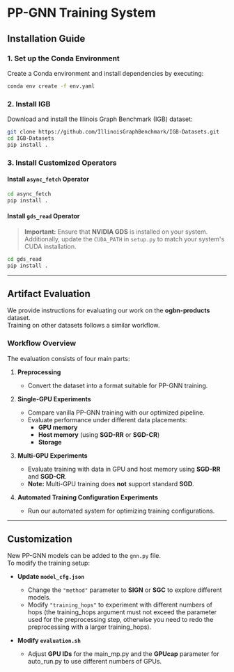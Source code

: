 # **PP-GNN Training System**  

## **Installation Guide**  

### **1. Set up the Conda Environment**  
Create a Conda environment and install dependencies by executing:  

```bash
conda env create -f env.yaml
```

### **2. Install IGB**  
Download and install the Illinois Graph Benchmark (IGB) dataset:  

```bash
git clone https://github.com/IllinoisGraphBenchmark/IGB-Datasets.git
cd IGB-Datasets
pip install .
```

### **3. Install Customized Operators**  

#### **Install `async_fetch` Operator**  
```bash
cd async_fetch
pip install .
```

#### **Install `gds_read` Operator**  
> **Important:** Ensure that **NVIDIA GDS** is installed on your system.  
> Additionally, update the `CUDA_PATH` in `setup.py` to match your system's CUDA installation.  

```bash
cd gds_read
pip install .
```

---

## **Artifact Evaluation**  
We provide instructions for evaluating our work on the **ogbn-products** dataset.  
Training on other datasets follows a similar workflow.

### **Workflow Overview**  
The evaluation consists of four main parts:

1. **Preprocessing**  
   - Convert the dataset into a format suitable for PP-GNN training.

2. **Single-GPU Experiments**  
   - Compare vanilla PP-GNN training with our optimized pipeline.  
   - Evaluate performance under different data placements:
     - **GPU memory**
     - **Host memory** (using **SGD-RR** or **SGD-CR**)
     - **Storage**

3. **Multi-GPU Experiments**  
   - Evaluate training with data in GPU and host memory using **SGD-RR** and **SGD-CR**.  
   - **Note:** Multi-GPU training does **not** support standard **SGD**.

4. **Automated Training Configuration Experiments**  
   - Run our automated system for optimizing training configurations.

---

## **Customization**  

New PP-GNN models can be added to the `gnn.py` file.  
To modify the training setup:  

- **Update `model_cfg.json`**  
  - Change the `"method"` parameter to **SIGN** or **SGC** to explore different models.  
  - Modify `"training_hops"` to experiment with different numbers of hops (the training_hops argument must not exceed the parameter used for the preprocessing step, otherwise you need to redo the preprocessing with a larger training_hops). 

- **Modify `evaluation.sh`**  
  - Adjust **GPU IDs** for the main_mp.py and the **GPUcap** parameter for auto_run.py to use different numbers of GPUs.


